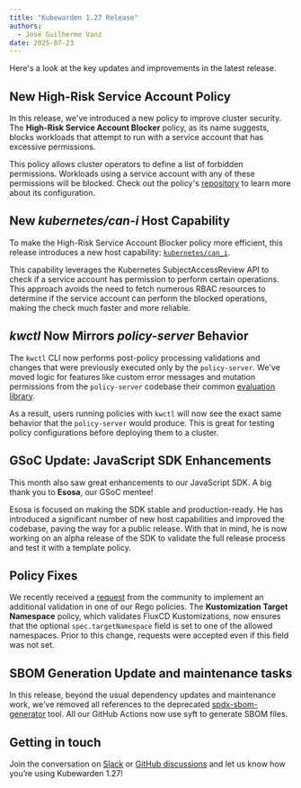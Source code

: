 ```yaml
---
title: "Kubewarden 1.27 Release"
authors:
  - José Guilherme Vanz
date: 2025-07-23
---
```


Here's a look at the key updates and improvements in the latest release.

## New High-Risk Service Account Policy

In this release, we've introduced a new policy to improve cluster security. The
**High-Risk Service Account Blocker** policy, as its name suggests, blocks
workloads that attempt to run with a service account that has excessive
permissions.

This policy allows cluster operators to define a list of forbidden permissions.
Workloads using a service account with any of these permissions will be
blocked. Check out the policy's
[repository](https://github.com/kubewarden/high-risk-service-account-policy) to
learn more about its configuration.

## New _kubernetes/can-i_ Host Capability

To make the High-Risk Service Account Blocker policy more efficient, this
release introduces a new host capability:
[`kubernetes/can_i`](https://docs.kubewarden.io/reference/spec/host-capabilities/kubernetes#operation---can_i).

This capability leverages the Kubernetes SubjectAccessReview API to check if a
service account has permission to perform certain operations. This approach
avoids the need to fetch numerous RBAC resources to determine if the service
account can perform the blocked operations, making the check much faster and
more reliable.

## _kwctl_ Now Mirrors _policy-server_ Behavior

The `kwctl` CLI now performs post-policy processing validations and changes
that were previously executed only by the `policy-server`. We've moved logic
for features like custom error messages and mutation permissions from the
`policy-server` codebase their common [evaluation
library](https://github.com/kubewarden/policy-evaluator).

As a result, users running policies with `kwctl` will now see the exact same
behavior that the `policy-server` would produce. This is great for testing
policy configurations before deploying them to a cluster.

## GSoC Update: JavaScript SDK Enhancements

This month also saw great enhancements to our JavaScript SDK. A big thank you
to **Esosa**, our GSoC mentee!

Esosa is focused on making the SDK stable and production-ready. He has
introduced a significant number of new host capabilities and improved the
codebase, paving the way for a public release. With that in mind, he is now
working on an alpha release of the SDK to validate the full release process and
test it with a template policy.

## Policy Fixes

We recently received a
[request](https://github.com/kubewarden/rego-policies-library/issues/50) from
the community to implement an additional validation in one of our Rego
policies. The **Kustomization Target Namespace** policy, which validates FluxCD
Kustomizations, now ensures that the optional `spec.targetNamespace` field is
set to one of the allowed namespaces. Prior to this change, requests were
accepted even if this field was not set.

## SBOM Generation Update and maintenance tasks

In this release, beyond the usual dependency updates and maintenance work,
we've removed all references to the deprecated
[spdx-sbom-generator](https://github.com/opensbom-generator/spdx-sbom-generator)
tool. All our GitHub Actions now use syft to generate SBOM files.

## Getting in touch

Join the conversation on
[Slack](https://kubernetes.slack.com/?redir=%2Fmessages%2Fkubewarden) or
[GitHub discussions](https://github.com/orgs/kubewarden/discussions) and let us
know how you’re using Kubewarden 1.27!
